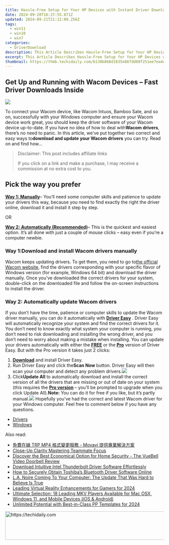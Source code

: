 ```yaml
---
title: Hassle-Free Setup for Your HP Devices with Instant Driver Downloads
date: 2024-09-20T16:37:55.871Z
updated: 2024-09-21T21:12:09.256Z
tags:
  - win11
  - win10
  - win7
categories:
  - DriverDownload
description: This Article Describes Hassle-Free Setup for Your HP Devices with Instant Driver Downloads
excerpt: This Article Describes Hassle-Free Setup for Your HP Devices with Instant Driver Downloads
thumbnail: https://thmb.techidaily.com/b138b868d1835e887dd60f251ee7ea4ef4f6730ac1d9438afe31e96762be6b28.jpg
---
```


## Get Up and Running with Wacom Devices – Fast Driver Downloads Inside

![](https://images.drivereasy.com/wp-content/uploads/2018/08/img_5b727479a8a8e.jpg)

To connect your Wacom device, like Wacom Intuos, Bamboo Sate, and so on, successfully with your Windows computer and ensure your Wacom device work great, you should keep the driver software of your Wacom device up-to-date. If you have no idea of how to deal with**Wacom drivers**, there’s no need to panic. In this article, we’ve put together two correct and easy ways to**download and update your Wacom drivers** you can try. Read on and find how…

>  Disclaimer: This post includes affiliate links
>
>  If you click on a link and make a purchase, I may receive a commission at no extra cost to you.
>

## Pick the way you prefer

[**Way 1: Manually**](https://tools.techidaily.com/drivereasy/download/)– You’ll need some computer skills and patience to update your drivers this way, because you need to find exactly the right the driver online, download it and install it step by step.

OR

[**Way 2: Automatically (Recommended)**](https://www.drivereasy.com/knowledge/wacom-drivers-download-easily-quickly/#w2)– This is the quickest and easiest option. It’s all done with just a couple of mouse clicks – easy even if you’re a computer newbie.

### Way 1:Download and install Wacom drivers manually

Wacom keeps updating drivers. To get them, you need to go to[the official Wacom website](https://www.wacom.com/en-us), find the drivers corresponding with your specific flavor of Windows version (for example, Windows 64 bit) and download the driver manually. Once you’ve downloaded the correct drivers for your system, double-click on the downloaded file and follow the on-screen instructions to install the driver.

### Way 2: Automatically update Wacom drivers

If you don’t have the time, patience or computer skills to update the Wacom driver manually, you can do it automatically with **[Driver Easy](https://tools.techidaily.com/drivereasy/download/)** . Driver Easy will automatically recognize your system and find the correct drivers for it. You don’t need to know exactly what system your computer is running, you don’t need to risk downloading and installing the wrong driver, and you don’t need to worry about making a mistake when installing. You can update your drivers automatically with either the **[FREE](https://tools.techidaily.com/drivereasy/download/)** or the **[Pro](https://tools.techidaily.com/drivereasy/download/)** version of Driver Easy. But with the Pro version it takes just 2 clicks:

1. **[Download](https://tools.techidaily.com/drivereasy/download/)**  and install Driver Easy.
2. Run Driver Easy and click the**Scan Now** button. Driver Easy will then scan your computer and detect any problem drivers.![](https://images.drivereasy.com/wp-content/uploads/2017/07/img_59798dde43f6e.jpg)
3. Click**Update All** to automatically download and install the correct version of all the drivers that are missing or out of date on your system (this requires the **[Pro version](https://tools.techidaily.com/drivereasy/download/)**  – you’ll be prompted to upgrade when you click Update All).**Note:** You can do it for free if you like, but it’s partly manual.![](https://images.drivereasy.com/wp-content/uploads/2017/07/img_5979968c3e6f2.jpg)
Hopefully you’ve had the correct and latest Wacom driver for your Windows computer. Feel free to comment below if you have any questions.

* [Drivers](https://tools.techidaily.com/drivereasy/download/)
* [Windows](https://tools.techidaily.com/drivereasy/download/)

<ins class="adsbygoogle"
     style="display:block"
     data-ad-format="autorelaxed"
     data-ad-client="ca-pub-7571918770474297"
     data-ad-slot="1223367746"></ins>

<ins class="adsbygoogle"
     style="display:block"
     data-ad-client="ca-pub-7571918770474297"
     data-ad-slot="8358498916"
     data-ad-format="auto"
     data-full-width-responsive="true"></ins>

<span class="atpl-alsoreadstyle">Also read:</span>
<div><ul>
<li><a href="https://vp-tips.techidaily.com/1726233804281-trp-mp4-movavi/"><u>免費在線 TRP MP4 格式變更服務 - Movavi 提供專業解決方案</u></a></li>
<li><a href="https://extra-tips.techidaily.com/close-up-clarity-mastering-teammate-focus/"><u>Close-Up Clarity Mastering Teammate Focus</u></a></li>
<li><a href="https://win-amazing.techidaily.com/discover-the-best-economical-option-for-home-security-the-vuebell-video-doorbell-review/"><u>Discover the Best Economical Option for Home Security - The VueBell Video Doorbell Review</u></a></li>
<li><a href="https://win-amazing.techidaily.com/download-intuitive-intel-thunderbolt-driver-software-effortlessly/"><u>Download Intuitive Intel Thunderbolt Driver Software Effortlessly</u></a></li>
<li><a href="https://win-amazing.techidaily.com/how-to-securely-obtain-toshibas-bluetooth-driver-software-online/"><u>How to Securely Obtain Toshiba’s Bluetooth Driver Software Online</u></a></li>
<li><a href="https://win-solutions.techidaily.com/1722988216747-la-noire-coming-to-your-computer-the-update-that-was-hard-to-believe-is-true/"><u>L.A. Noire Coming To Your Computer: The Update That Was Hard to Believe Is True</u></a></li>
<li><a href="https://extra-support.techidaily.com/leading-virtual-reality-enhancements-for-gamers-for-2024/"><u>Leading Virtual Reality Enhancements for Gamers for 2024</u></a></li>
<li><a href="https://some-approaches.techidaily.com/ultimate-selection-18-leading-mkv-players-available-for-mac-osx-windows-11-and-mobile-devices-ios-and-android/"><u>Ultimate Selection: 18 Leading MKV Players Available for Mac OSX, Windows 11, and Mobile Devices (iOS & Android)</u></a></li>
<li><a href="https://some-guidance.techidaily.com/unlimited-potential-with-best-in-class-pp-templates-for-2024/"><u>Unlimited Potential with Best-in-Class PP Templates for 2024</u></a></li>
</ul></div>

<!-- affiliate ads begin -->
<a href="https://appsumo.8odi.net/c/5597632/2094480/7443" target="_top" id="2094480">
  <img src="//a.impactradius-go.com/display-ad/7443-2094480" border="0" alt="https://techidaily.com" width="728" height="90"/>
</a>
<img height="0" width="0" src="https://appsumo.8odi.net/i/5597632/2094480/7443" style="position:absolute;visibility:hidden;" border="0" />
<!-- affiliate ads end -->

